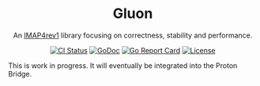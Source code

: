 <p align="center">
<h1 align="center">Gluon</h1>
<p align="center">An <a href="https://datatracker.ietf.org/doc/html/rfc3501">IMAP4rev1</a> library focusing on correctness, stability and performance.</p>
<p align="center">
<a href="https://github.com/ProtonMail/gluon/actions/workflows/release.yml"><img src="https://github.com/ProtonMail/gluon/actions/workflows/release.yml/badge.svg" alt="CI Status"></a>
<a href="https://pkg.go.dev/github.com/ProtonMail/gluon"><img src="https://pkg.go.dev/badge/github.com/ProtonMail/gluon" alt="GoDoc"></a>
<a href="https://goreportcard.com/report/ProtonMail/gluon"><img src="https://goreportcard.com/badge/ProtonMail/gluon" alt="Go Report Card"></a>
<a href="LICENSE"><img src="https://img.shields.io/github/license/ProtonMail/gluon.svg" alt="License"></a>
</p>

This is work in progress. It will eventually be integrated into the Proton Bridge.
